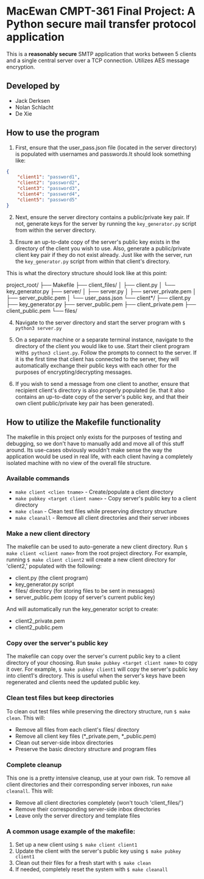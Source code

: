 # MacEwan CMPT-361 Final Project: A Python secure mail transfer protocol application

This is a **reasonably secure** SMTP application that works between 5 clients and a single central server over a TCP connection. Utilizes AES message encryption.


## Developed by

- Jack Derksen
- Nolan Schlacht
- De Xie


## How to use the program

1. First, ensure that the user_pass.json file (located in the server directory) is populated with usernames and passwords.It should look something like:

```json
{
    "client1": "password1",
    "client2": "password2",
    "client3": "password3",
    "client4": "password4",
    "client5": "password5"
}
```

2. Next, ensure the server directory contains a public/private key pair. If not, generate keys for the server by running the `key_generator.py` script from within the server directory.

3. Ensure an up-to-date copy of the server's public key exists in the directory of the client you wish to use. Also, generate a public/private client key pair if they do not exist already. Just like with the server, run the `key_generator.py` script from within that client's directory.

This is what the directory structure should look like at this point:

project_root/
├── Makefile
├── client_files/
│   ├── client.py
│   └── key_generator.py
├── server/
│   ├── server.py
│   ├── server_private.pem
│   ├── server_public.pem
│   └── user_pass.json
└── client*/
    ├── client.py
    ├── key_generator.py
    ├── server_public.pem
    ├── client_private.pem
    ├── client_public.pem
    └── files/

4. Navigate to the server directory and start the server program with `$ python3 server.py`

5. On a separate machine or a separate terminal instance, navigate to the directory of the client you would like to use. Start their client program with`$ python3 client.py`. Follow the prompts to connect to the server. If it is the first time that client has connected to the server, they will automatically exchange their public keys with each other for the purposes of encrypting/decrypting messages.

6. If you wish to send a message from one client to another, ensure that recipient client's directory is also properly populated (ie. that it also contains an up-to-date copy of the server's public key, and that their own client public/private key pair has been generated).


## How to utilize the Makefile functionality

The makefile in this project only exists for the purposes of testing and debugging, so we don't have to manually add and move all of this stuff around. Its use-cases obviously wouldn't make sense the way the application would be used in real life, with each client having a completely isolated machine with no view of the overall file structure.

### Available commands
* `make client <clien tname>` - Create/populate a client directory
* `make pubkey <target client name>` - Copy server's public key to a client directory
* `make clean` - Clean test files while preserving directory structure
* `make cleanall` - Remove all client directories and their server inboxes

### Make a new client directory
The makefile can be used to auto-generate a new client directory. Run `$ make client <client name>` from the root project directory. For example, running `$ make client client2` will create a new client directory for 'client2,' populated with the following:

  - client.py (the client program)
  - key_generator.py script
  - files/ directory (for storing files to be sent in messages)
  - server_public.pem (copy of server's current public key)

And will automatically run the key_generator script to create:
  - client2_private.pem
  - client2_public.pem

### Copy over the server's public key
The makefile can copy over the server's current public key to a client directory of your choosing. Run `$make pubkey <target client name>` to copy it over. For example, `$ make pubkey client1` will copy the server's public key into client1's directory. This is useful when the server's keys have been regenerated and clients need the updated public key.

### Clean test files but keep directories
To clean out test files while preserving the directory structure, run `$ make clean`. This will:

- Remove all files from each client's files/ directory
- Remove all client key files (*_private.pem, *_public.pem)
- Clean out server-side inbox directories
- Preserve the basic directory structure and program files

### Complete cleanup
This one is a pretty intensive cleanup, use at your own risk. To remove all client directories and their corresponding server inboxes, run `make cleanall`. This will:
- Remove all client directories completely (won't touch 'client_files/')
- Remove their corresponding server-side inbox directories
- Leave only the server directory and template files

### A common usage example of the makefile:
1. Set up a new client using `$ make client client1`
2. Update the client with the server's public key using `$ make pubkey client1`
3. Clean out their files for a fresh start with `$ make clean`
4. If needed, completely reset the system with `$ make cleanall`
